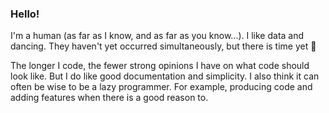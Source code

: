 ### Hello!

I'm a human (as far as I know, and as far as you know...). I like data and dancing. They haven't yet occurred simultaneously, but there is time yet 💅

The longer I code, the fewer strong opinions I have on what code should look like. But I do like good documentation and simplicity. I also think it can often be wise to be a lazy programmer. For example, producing code and adding features when there is a good reason to.
